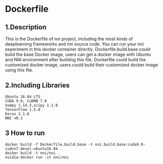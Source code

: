 Dockerfile
===
## 1.Description  
This is the Dockerfile of nni project, including the most kinds of deeplearning frameworks and nni source code.  You can run your nni experiment in this docker container directly.
Dockerfile.build.base could build the base Docker image, users can get a docker image with Ubuntu and NNI environment after building this file. 
Dockerfile could build the customized docker image, users could build their customized docker image using this file.
## 2.Including Libraries  

```
Ubuntu 16.04 LTS
CUDA 9.0, CuDNN 7.0
numpy 1.14.3,scipy 1.1.0
TensorFlow 1.5.0
Keras 2.1.6
NNI v0.1
```

## 3 How to run  
    
    docker build -f Dockerfile.build.base -t nni.build.base:cuda9.0-cudnn7-devel-ubuntu16.04 .
    docker build -t nni/nni .
    nvidia-docker run -it nni/nni